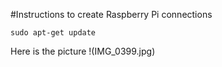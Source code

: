 #Instructions to create Raspberry Pi connections

``` #these create a gray box around the text below
sudo apt-get update
```
Here is the picture 
!(IMG_0399.jpg)
